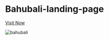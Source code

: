 # Bahubali-landing-page

[Visit Now](https://bahubali-landing-page.netlify.app/)

![bahubali](https://github.com/prachiguptadev/Javascript-Projects/assets/117148255/26f9dcd2-2f73-4d65-b489-45a4ac38decd)

